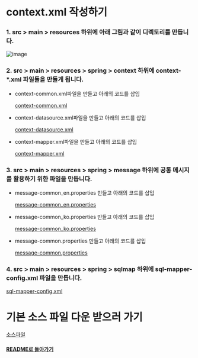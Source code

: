 # context.xml 작성하기
### 1. src > main > resources 하위에 아래 그림과 같이 디렉토리를 만듭니다.
![image](https://user-images.githubusercontent.com/42727909/49120858-cc188800-f2f1-11e8-90ce-cc2a66e33256.png)
### 2. src > main > resources > spring > context 하위에 context-*.xml 파일들을 만들게 됩니다.
- context-common.xml파일을 만들고 아래의 코드를 삽입

    [context-common.xml](context-common.xml.md)
- context-datasource.xml파일을 만들고 아래의 코드를 삽입

    [context-datasource.xml](context-datasource.xml.md)
- context-mapper.xml파일을 만들고 아래의 코드를 삽입

    [context-mapper.xml](context-mapper.xml.md)
### 3. src > main > resources > spring > message 하위에 공통 메시지를 활용하기 위한 파일을 만듭니다.
- message-common_en.properties 만들고 아래의 코드를 삽입

    [message-common_en.properties](message-common_en.properties.md)
- message-common_ko.properties 만들고 아래의 코드를 삽입

    [message-common_ko.properties](message-common_ko.properties.md)
- message-common.properties 만들고 아래의 코드를 삽입

    [message-common.properties](message-common.properties.md)
### 4. src > main > resources > spring > sqlmap 하위에 sql-mapper-config.xml 파일을 만듭니다.
[sql-mapper-config.xml](sql-mapper-config.xml.md)


# 기본 소스 파일 다운 받으러 가기
[소스파일](https://github.com/yeolim2518/limRemote/files/2622552/spring.zip)

#### [README로 돌아가기](../README.md)

